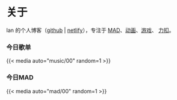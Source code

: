 # 关于


Ian 的个人博客（[github](https://huozhixue.github.io/about) | [netlify](https://huozhixue.netlify.app/about/)），专注于 [MAD](/anime_tags/mad/)、[动画](/anime/)、[游戏](/game/)、 [力扣](/leetcode/)。

### 今日歌单

{{< media auto="music/00" random=1 >}}


### 今日MAD

{{< media auto="mad/00" random=1 >}}






